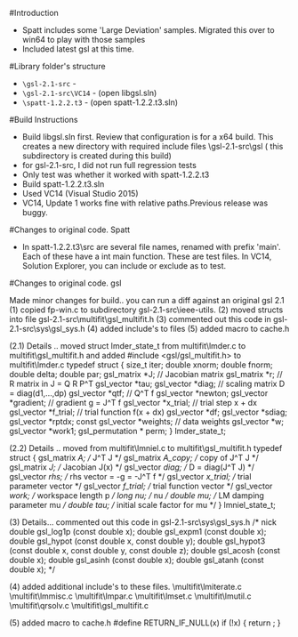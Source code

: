 #Introduction

+	Spatt includes some 'Large Deviation' samples.  Migrated this over to win64
to play with those samples
+	Included latest gsl at this time.

#Library folder's structure

* `\gsl-2.1-src` - 
* `\gsl-2.1-src\VC14` -   (open libgsl.sln)
* `\spatt-1.2.2.t3` -      (open spatt-1.2.2.t3.sln)

#Build Instructions

+	Build libgsl.sln first. Review that configuration is for a x64 build. This creates a new directory with required include files
\gsl-2.1-src\gsl ( this subdirectory is created during this build)
+	for gsl-2.1-src, I did not run full regression tests
+	Only test was whether it worked with spatt-1.2.2.t3
+	Build spatt-1.2.2.t3.sln
+	Used VC14 (Visual Studio 2015)
+	VC14, Update 1 works fine with relative paths.Previous release was buggy.

#Changes to original code. Spatt

+	In spatt-1.2.2.t3\src  are several file names, renamed with prefix 'main'.
	Each of these have a int main function.  These are test files.
	In VC14, Solution Explorer, you can include or exclude as to test.
	
#Changes to original code. gsl

Made minor changes for build.. you can run a diff against an original gsl 2.1
(1) copied fp-win.c to subdirectory gsl-2.1-src\ieee-utils.
(2) moved structs into file gsl-2.1-src\multifit\gsl_multifit.h
(3) commented out this code in gsl-2.1-src\sys\gsl_sys.h
(4) added include's to files
(5) added macro to cache.h

(2.1) Details .. moved struct lmder_state_t from multifit\lmder.c to multifit\gsl_multifit.h
and added #include <gsl/gsl_multifit.h> to multifit\lmder.c
typedef struct
  {
    size_t iter;
    double xnorm;
    double fnorm;
    double delta;
    double par;
    gsl_matrix *J;             // Jacobian matrix 
    gsl_matrix *r;             // R matrix in J = Q R P^T 
    gsl_vector *tau;
    gsl_vector *diag;          // scaling matrix D = diag(d1,...,dp) 
    gsl_vector *qtf;           // Q^T f 
    gsl_vector *newton;
    gsl_vector *gradient;      // gradient g = J^T f 
    gsl_vector *x_trial;       // trial step x + dx 
    gsl_vector *f_trial;       // trial function f(x + dx) 
    gsl_vector *df;
    gsl_vector *sdiag;
    gsl_vector *rptdx;
    const gsl_vector *weights; // data weights 
    gsl_vector *w;
    gsl_vector *work1;
    gsl_permutation * perm;
  }
lmder_state_t;


(2.2) Details .. moved from multifit\lmniel.c to multifit\gsl_multifit.h
typedef struct
{
  gsl_matrix *A;             /* J^T J */
  gsl_matrix *A_copy;        /* copy of J^T J */
  gsl_matrix *J;             /* Jacobian J(x) */
  gsl_vector *diag;          /* D = diag(J^T J) */
  gsl_vector *rhs;           /* rhs vector = -g = -J^T f */
  gsl_vector *x_trial;       /* trial parameter vector */
  gsl_vector *f_trial;       /* trial function vector */
  gsl_vector *work;          /* workspace length p */
  long nu;                   /* nu */
  double mu;                 /* LM damping parameter mu */
  double tau;                /* initial scale factor for mu */
} lmniel_state_t;


(3) Details... commented out this code in gsl-2.1-src\sys\gsl_sys.h
/* nick
double gsl_log1p (const double x);
double gsl_expm1 (const double x);
double gsl_hypot (const double x, const double y);
double gsl_hypot3 (const double x, const double y, const double z);
double gsl_acosh (const double x);
double gsl_asinh (const double x);
double gsl_atanh (const double x);
*/

(4) added additional include's to these files.
\multifit\lmiterate.c
\multifit\lmmisc.c
\multifit\lmpar.c
\multifit\lmset.c
\multifit\lmutil.c
\multifit\qrsolv.c
\multifit\gsl_multifit.c


(5) added macro to cache.h
#define RETURN_IF_NULL(x) if (!x) { return ; }
